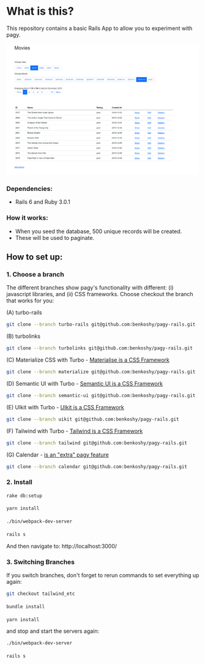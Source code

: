 # What is this?

This repository contains a basic Rails App to allow you to experiment with pagy.

![alt text](https://github.com/benkoshy/pagy-rails/blob/master/app/assets/images/pagy_example.png)

### Dependencies:

* Rails 6 and Ruby 3.0.1

### How it works:

* When you seed the database, 500 unique records will be created.
* These will be used to paginate.

## How to set up:

### 1. Choose a branch

The different branches show pagy's functionality with different: (i) javascript libraries, and (ii) CSS frameworks. Choose checkout the branch that works for you:

(A) turbo-rails
```sh
git clone --branch turbo-rails git@github.com:benkoshy/pagy-rails.git
```

(B) turbolinks
```sh
git clone --branch turbolinks git@github.com:benkoshy/pagy-rails.git
```

(C) Materialize CSS with Turbo - [Materialise is a CSS Framework](https://materializecss.com/)
```sh
git clone --branch materialize git@github.com:benkoshy/pagy-rails.git
```

(D) Semantic UI with Turbo - [Semantic UI is a CSS Framework](https://semantic-ui.com/)
```sh
git clone --branch semantic-ui git@github.com:benkoshy/pagy-rails.git
```

(E) UIkit with Turbo - [UIkit is a CSS Framework](https://getuikit.com) 
```sh
git clone --branch uikit git@github.com:benkoshy/pagy-rails.git
```

(F) Tailwind with Turbo - [Tailwind is a CSS Framework](https://tailwindcss.com/)
```sh
git clone --branch tailwind git@github.com:benkoshy/pagy-rails.git
```

(G) Calendar - [is an "extra" pagy feature](https://ddnexus.github.io/pagy/extras/calendar)
```sh
git clone --branch calendar git@github.com:benkoshy/pagy-rails.git
```

### 2. Install

```sh
rake db:setup

yarn install

./bin/webpack-dev-server

rails s
```

And then navigate to: http://localhost:3000/

### 3. Switching Branches
If you switch branches, don't forget to rerun commands to set everything up again:

```sh
git checkout tailwind_etc

bundle install

yarn install
```

and stop and start the servers again:

```sh
./bin/webpack-dev-server

rails s
```

